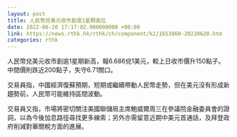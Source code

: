 ```yaml
---
layout: post
title: 人民幣兌美元收市創逾1星期高位
date: 2022-06-20 17:17:02.000000000 +08:00
link: https://news.rthk.hk/rthk/ch/component/k2/1653860-20220620.htm
categories: rthk
---
```


人民幣兌美元收市創逾1星期新高，報6.686兌1美元，較上日收市價升150點子。中間價則跌近200點子，失守6.71關口。

交易員指，中國經濟復蘇預期，短期或繼續帶動人民幣走勢，但在美元沒有形成新趨勢前，人民幣可能維持區間波動。

交易員又指，市場將密切關注美國聯儲局主席鮑威爾周三在參議院金融委員會的證詞，以為今後加息路徑尋找更多線索；另外亦需留意近期中美元首通話，及拜登政府削減對華關稅方面的進展。
